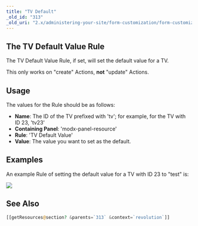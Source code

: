 ```yaml
---
title: "TV Default"
_old_id: "313"
_old_uri: "2.x/administering-your-site/form-customization/form-customization-rules/tv-default"
---
```


## The TV Default Value Rule

The TV Default Value Rule, if set, will set the default value for a TV.

This only works on "create" Actions, **not** "update" Actions.

## Usage

The values for the Rule should be as follows:

- **Name**: The ID of the TV prefixed with 'tv'; for example, for the TV with ID 23, 'tv23'
- **Containing Panel**: 'modx-panel-resource'
- **Rule**: 'TV Default Value'
- **Value**: The value you want to set as the default.

## Examples

An example Rule of setting the default value for a TV with ID 23 to "test" is:

![](download/attachments/18678098/fc-tvDefault.png?version=1&modificationDate=1280153441000)

## See Also

``` php
[[getResources@section? &parents=`313` &context=`revolution`]]
```